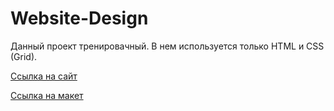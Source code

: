 # Website-Design

Данный проект тренировачный. В нем используется только HTML и CSS (Grid).

<a href="https://html-preview.github.io/?url=https://github.com/MiroshnikovLI/Website-Design/blob/main/index.html">Ссылка на сайт</a>

<a href="https://www.figma.com/design/x111KvCCcDgm5uF3f5t3OZ/Grid-Website-Design-(Community)?node-id=0-3&t=knEmOzO3eesQ6wBo-0">Ссылка на макет</a>
